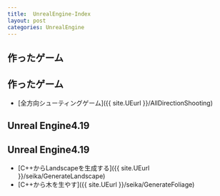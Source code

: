 ```yaml
---
title:  UnrealEngine-Index
layout: post
categories: UnrealEngine
---
```


<body>
    <h2 id=toc>作ったゲーム</h2>
</body>

## 作ったゲーム
* [全方向シューティングゲーム]({{ site.UEurl }}/AllDirectionShooting)

<body>
    <h2 id=toc>Unreal Engine4.19</h2>
</body>

## Unreal Engine4.19
* [C++からLandscapeを生成する]({{ site.UEurl }}/seika/GenerateLandscape)
* [C++から木を生やす]({{ site.UEurl }}/seika/GenerateFoliage)